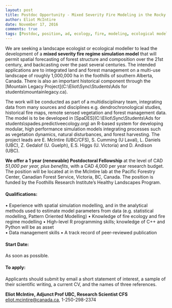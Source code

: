 ```yaml
---
layout: post
title: Postdoc Opportunity - Mixed Severity Fire Modeling in the Rocky Mountain Foothills (Reposted)
author: Eliot McIntire
date: November 17, 2016
comments: true
tags: [Postdoc, position, ad, ecology, fire, modeling, ecological modeling]
---
```


We are seeking a landscape ecologist or ecological modeller to lead the development of a **mixed severity fire regime simulation model** that will permit spatial forecasting of forest structure and composition over the 21st century, and backcasting over the past several centuries. The intended applications are to integrated land and forest management on a multi-use landscape of roughly 1,000,000 ha in the foothills of southern Alberta, Canada. There is also an important historical component through the [Mountain Legacy Project](C:\Eliot\Sync\Students\Ads for students\mountainlegacy.ca). 
 
The work will be conducted as part of a multidisciplinary team, integrating data from many sources and disciplines e.g. dendrochronological studies, historical fire maps, remote sensed vegetation and forest management data. The model is to be developed in [SpaDES](C:\Eliot\Sync\Students\Ads for students\spades.predictiveecology.org) an R-based system for developing modular, high performance simulation models integrating processes such as vegetation dynamics, natural disturbances,  and forest harvesting.  The project leads are E. McIntire (UBC/CFS), S. Cumming (U Laval), L. Daniels (UBC), Z. Gedalof (U. Guelph), E.S. Higgs (U. Victoria) and D. Andison (UBC).

**We offer a 1 year (renewable) Postdoctoral Fellowship** at the level of CAD *51,000 per year, plus benefits*, with a CAD 4,000 per year research budget. The position will be located at in the McIntire lab at the Pacific Forestry Center, Canadian Forest Service, Victoria, BC, Canada. The position is funded by the Foothills Research Institute’s Healthy Landscapes Program.

#### Qualifications:

•	Experience with spatial simulation modelling, and in the analytical methods used to estimate model parameters from data (e.g. statistical modelling, Pattern Oriented Modelling)
•	Knowledge of fire ecology and fire regime modelling
•	High-level R programming skills; knowledge of C++ and Python will be as asset  
•	Data management skills 
•	A track record of peer-reviewed publication

#### Start Date:

As soon as possible. 

#### To apply:
Applicants should submit by email a short statement of interest, a sample of their scientific writing, a current CV, and the names of three references.  

**Eliot McIntire, Adjunct Prof UBC, Research Scientist CFS**
eliot.mcintire@canada.ca, 1-250-298-2374
